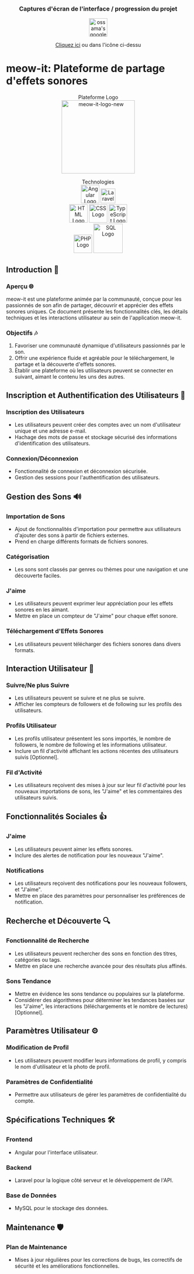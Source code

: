 <div align="center">
  
### Captures d'écran de l'interface / progression du projet
<a href="https://drive.google.com/drive/folders/1Y3fxcTsiJ2nF_YQMAfViY1RmNV1n2Q-l?usp=drive_link"> <img src="https://www.gstatic.com/images/icons/material/product/2x/drive_48dp.png" alt="ossama's google drive" width="50"></a>
<br>
<p><a href="https://drive.google.com/drive/folders/1Y3fxcTsiJ2nF_YQMAfViY1RmNV1n2Q-l?usp=drive_link">Cliquez ici</a> ou dans l'icône ci-dessu</p>
</div>

# meow-it: Plateforme de partage d'effets sonores

<div align="center">
Plateforme Logo
<br>
<img src="https://i.ibb.co/Bc4gXkf/meow-it-logo-new.png" alt="meow-it-logo-new" width="200">

Technologies
<br> 
<img src="https://angular.io/assets/images/logos/angular/angular.png" alt="Angular Logo" width="50">
<img src="https://laravel.com/img/logomark.min.svg" alt="Laravel Logo" width="40"><br>
<img src="https://img.icons8.com/color/452/html-5.png" alt="HTML Logo" width="50">
<img src="https://img.icons8.com/color/452/css3.png" alt="CSS Logo" width="50">
<img src="https://img.icons8.com/color/452/typescript.png" alt="TypeScript Logo" width="50"><br>
<img src="https://www.php.net/images/logos/new-php-logo.png" alt="PHP Logo" width="50">
<img src="https://upload.wikimedia.org/wikipedia/commons/8/87/Sql_data_base_with_logo.png" alt="SQL Logo" width="80">
</div>

## Introduction 🌟

### Aperçu 🌐
meow-it est une plateforme animée par la communauté, conçue pour les passionnés de son afin de partager, découvrir et apprécier des effets sonores uniques. Ce document présente les fonctionnalités clés, les détails techniques et les interactions utilisateur au sein de l'application meow-it.

### Objectifs 🎶
1. Favoriser une communauté dynamique d'utilisateurs passionnés par le son.
2. Offrir une expérience fluide et agréable pour le téléchargement, le partage et la découverte d'effets sonores.
3. Établir une plateforme où les utilisateurs peuvent se connecter en suivant, aimant le contenu les uns des autres.

## Inscription et Authentification des Utilisateurs 📝

### Inscription des Utilisateurs
- Les utilisateurs peuvent créer des comptes avec un nom d'utilisateur unique et une adresse e-mail.
- Hachage des mots de passe et stockage sécurisé des informations d'identification des utilisateurs.

### Connexion/Déconnexion
- Fonctionnalité de connexion et déconnexion sécurisée.
- Gestion des sessions pour l'authentification des utilisateurs.

## Gestion des Sons 🔊

### Importation de Sons
- Ajout de fonctionnalités d'importation pour permettre aux utilisateurs d'ajouter des sons à partir de fichiers externes.
- Prend en charge différents formats de fichiers sonores.

### Catégorisation
- Les sons sont classés par genres ou thèmes pour une navigation et une découverte faciles.

### J'aime
- Les utilisateurs peuvent exprimer leur appréciation pour les effets sonores en les aimant.
- Mettre en place un compteur de "J'aime" pour chaque effet sonore.

### Téléchargement d'Effets Sonores
- Les utilisateurs peuvent télécharger des fichiers sonores dans divers formats.

## Interaction Utilisateur 👥

### Suivre/Ne plus Suivre
- Les utilisateurs peuvent se suivre et ne plus se suivre.
- Afficher les compteurs de followers et de following sur les profils des utilisateurs.

### Profils Utilisateur
- Les profils utilisateur présentent les sons importés, le nombre de followers, le nombre de following et les informations utilisateur.
- Inclure un fil d'activité affichant les actions récentes des utilisateurs suivis [Optionnel].

### Fil d'Activité
- Les utilisateurs reçoivent des mises à jour sur leur fil d'activité pour les nouveaux importations de sons, les "J'aime" et les commentaires des utilisateurs suivis.

## Fonctionnalités Sociales 👍

### J'aime
- Les utilisateurs peuvent aimer les effets sonores.
- Inclure des alertes de notification pour les nouveaux "J'aime".

### Notifications
- Les utilisateurs reçoivent des notifications pour les nouveaux followers, et "J'aime".
- Mettre en place des paramètres pour personnaliser les préférences de notification.

## Recherche et Découverte 🔍

### Fonctionnalité de Recherche
- Les utilisateurs peuvent rechercher des sons en fonction des titres, catégories ou tags.
- Mettre en place une recherche avancée pour des résultats plus affinés.

### Sons Tendance
- Mettre en évidence les sons tendance ou populaires sur la plateforme.
- Considérer des algorithmes pour déterminer les tendances basées sur les "J'aime", les interactions (téléchargements et le nombre de lectures) [Optionnel].

## Paramètres Utilisateur ⚙️

### Modification de Profil
- Les utilisateurs peuvent modifier leurs informations de profil, y compris le nom d'utilisateur et la photo de profil.

### Paramètres de Confidentialité
- Permettre aux utilisateurs de gérer les paramètres de confidentialité du compte.

## Spécifications Techniques 🛠️

### Frontend
- Angular pour l'interface utilisateur.

### Backend
- Laravel pour la logique côté serveur et le développement de l'API.

### Base de Données
- MySQL pour le stockage des données.

## Maintenance 🛡️

### Plan de Maintenance
- Mises à jour régulières pour les corrections de bugs, les correctifs de sécurité et les améliorations fonctionnelles.
